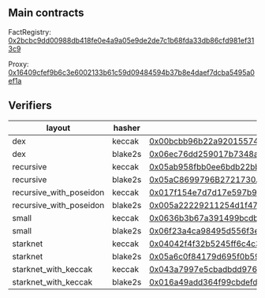 ## Main contracts

FactRegistry: [0x2bcbc9dd00988db418fe0e4a9a05e9de2de7c1b68fda33db86cfd981ef313c9](https://sepolia.voyager.online/contract/0x2bcbc9dd00988db418fe0e4a9a05e9de2de7c1b68fda33db86cfd981ef313c9#readContract)

Proxy: [0x16409cfef9b6c3e6002133b61c59d09484594b37b8e4daef7dcba5495a0ef1a](https://sepolia.voyager.online/contract/0x16409cfef9b6c3e6002133b61c59d09484594b37b8e4daef7dcba5495a0ef1a#readContract)

## Verifiers

| layout                  | hasher  | address                                                                                                                                                                                        |
| ----------------------- | ------- | ---------------------------------------------------------------------------------------------------------------------------------------------------------------------------------------------- |
| dex                     | keccak  | [0x00bcbb96b22a92015574ec9f91d2ed945882a575a4e9d3c210a73ba89e0e303f](https://sepolia.voyager.online/contract/0x00bcbb96b22a92015574ec9f91d2ed945882a575a4e9d3c210a73ba89e0e303f#writeContract) |
| dex                     | blake2s | [0x06ec76dd259017b7348ad64b0fcd275dbf09852fbd0c566ccae568a9e9946bfa](https://sepolia.voyager.online/contract/0x06ec76dd259017b7348ad64b0fcd275dbf09852fbd0c566ccae568a9e9946bfa#writeContract) |
| recursive               | keccak  | [0x05ab958fbb0ee6bdb22bbcdd2f14310332af8b4ae1df6670e6b27f85a164dea9](https://sepolia.voyager.online/contract/0x05ab958fbb0ee6bdb22bbcdd2f14310332af8b4ae1df6670e6b27f85a164dea9#writeContract) |
| recursive               | blake2s | [0x05aC8699796B2721730Ad6bF92e0d18C28D784453194B279127c6BaCE5C3b806](https://sepolia.voyager.online/contract/0x05aC8699796B2721730Ad6bF92e0d18C28D784453194B279127c6BaCE5C3b806#writeContract) |
| recursive_with_poseidon | keccak  | [0x017f154e7d7d17e597b99522f93dac9dc5fdc84fffb0c1556c384ef9b99e382d](https://sepolia.voyager.online/contract/0x017f154e7d7d17e597b99522f93dac9dc5fdc84fffb0c1556c384ef9b99e382d#writeContract) |
| recursive_with_poseidon | blake2s | [0x005a22229211254d1f47c1082d3eac421eadd2d9fa74d5c2123245c4173f239c](https://sepolia.voyager.online/contract/0x005a22229211254d1f47c1082d3eac421eadd2d9fa74d5c2123245c4173f239c#writeContract) |
| small                   | keccak  | [0x0636b3b67a391499bcdbbbaa03c9cc2e9526dcb12162b8cd45f8d50649502ab9](https://sepolia.voyager.online/contract/0x0636b3b67a391499bcdbbbaa03c9cc2e9526dcb12162b8cd45f8d50649502ab9#writeContract) |
| small                   | blake2s | [0x06f23a4ca98495d556f3e320b8b8399e36975835f03aa40915354c334da2f555](https://sepolia.voyager.online/contract/0x06f23a4ca98495d556f3e320b8b8399e36975835f03aa40915354c334da2f555#writeContract) |
| starknet                | keccak  | [0x04042f4f32b5245ff6c4c3cdff6c6e20b2c1925ecaae8160e41295fd22817764](https://sepolia.voyager.online/contract/0x04042f4f32b5245ff6c4c3cdff6c6e20b2c1925ecaae8160e41295fd22817764#writeContract) |
| starknet                | blake2s | [0x05a6c0f84179d695f0b598cc5d0be50421c247da95cfe63e4cd66fc27f32dfe6](https://sepolia.voyager.online/contract/0x05a6c0f84179d695f0b598cc5d0be50421c247da95cfe63e4cd66fc27f32dfe6#writeContract) |
| starknet_with_keccak    | keccak  | [0x043a7997e5cbadbdd976cb202ba24c771cb8560ed2af2823b8c7bf9f45695d8c](https://sepolia.voyager.online/contract/0x043a7997e5cbadbdd976cb202ba24c771cb8560ed2af2823b8c7bf9f45695d8c#writeContract) |
| starknet_with_keccak    | blake2s | [0x016a49add364f99cbdefd5105a93c2f413a794444e116629bb37b7c4127387c7](https://sepolia.voyager.online/contract/0x016a49add364f99cbdefd5105a93c2f413a794444e116629bb37b7c4127387c7#writeContract) |
